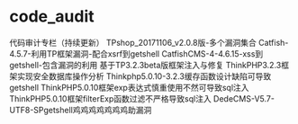 # code_audit
代码审计专栏（持续更新）
TPshop_20171106_v2.0.8版-多个漏洞集合
Catfish-4.5.7-利用TP框架漏洞-配合xsrf到getshell
CatfishCMS-4-4.6.15-xss到getshell-包含漏洞的利用
基于TP3.2.3beta版框架注入与修复
ThinkPHP3.2.3框架实现安全数据库操作分析
Thinkphp5.0.10-3.2.3缓存函数设计缺陷可导致getshell
ThinkPHP5.0.10框架exp表达式慎重使用不然可导致sql注入
ThinkPHP5.0.10框架filterExp函数过滤不严格导致sql注入
DedeCMS-V5.7-UTF8-SPgetshell鸡鸡鸡鸡鸡鸡鸡助漏洞
